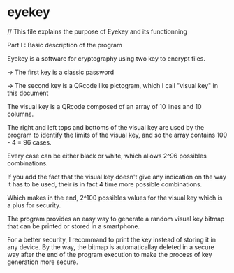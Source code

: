 # eyekey
// This file explains the purpose of Eyekey and its functionning

Part I : Basic description of the program

Eyekey is a software for cryptography using two key to encrypt files.

-> The first key is a classic password

-> The second key is a QRcode like pictogram, which I call "visual key" in this document

The visual key is a QRcode composed of an array of 10 lines and 10 columns.

The right and left tops and bottoms of the visual key are used by the program to identify the limits of the visual key, and so the array contains 100 - 4 = 96 cases.

Every case can be either black or white, which allows 2^96 possibles combinations.

If you add the fact that the visual key doesn't give any indication on the way it has to be used, their is in fact 4 time more possible combinations.

Which makes in the end, 2^100 possibles values for the visual key which is a plus for security.

The program provides an easy way to generate a random visual key bitmap that can be printed or stored in a smartphone.

For a better security, I recommand to print the key instead of storing it in any device. By the way, the bitmap is automaticallay deleted in a secure way after the end of the program execution to make the process of key generation more secure.


